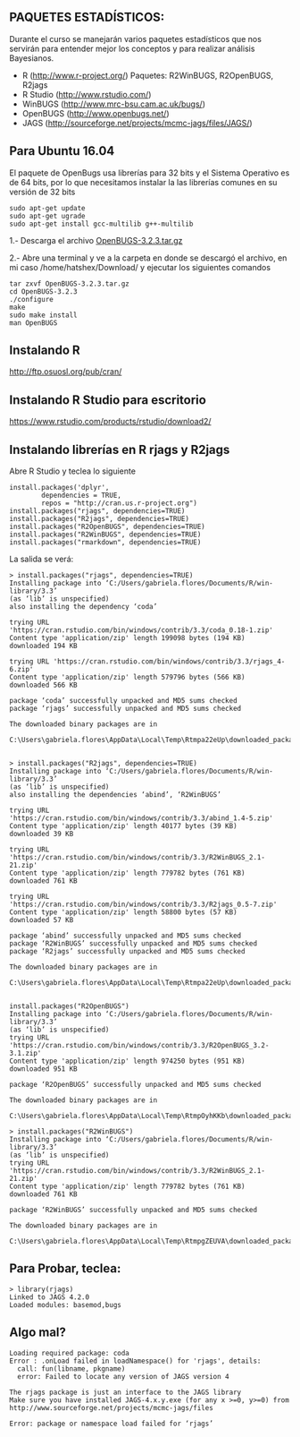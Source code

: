 ## PAQUETES ESTADÍSTICOS:
Durante el curso se manejarán varios paquetes estadísticos que nos servirán para entender mejor los conceptos y para realizar análisis Bayesianos.
* R (http://www.r-project.org/)
Paquetes: R2WinBUGS, R2OpenBUGS, R2jags
* R Studio (http://www.rstudio.com/)
* WinBUGS (http://www.mrc-bsu.cam.ac.uk/bugs/)
* OpenBUGS (http://www.openbugs.net/)
* JAGS (http://sourceforge.net/projects/mcmc-jags/files/JAGS/) 

## Para Ubuntu 16.04
El paquete de OpenBugs usa librerías para 32 bits y el Sistema Operativo es de 64 bits, por lo que necesitamos instalar la las librerías comunes en su versión de 32 bits

``` shell
sudo apt-get update
sudo apt-get ugrade
sudo apt-get install gcc-multilib g++-multilib
```
1.- Descarga el archivo [OpenBUGS-3.2.3.tar.gz](http://www.openbugs.net/w/OpenBUGS_3_2_3?action=AttachFile&do=get&target=OpenBUGS-3.2.3.tar.gz)

2.- Abre una terminal y ve a la carpeta en donde se descargó el archivo, en mi caso /home/hatshex/Download/ y ejecutar los siguientes comandos

``` shell
tar zxvf OpenBUGS-3.2.3.tar.gz
cd OpenBUGS-3.2.3
./configure
make
sudo make install
man OpenBUGS
```

## Instalando R
http://ftp.osuosl.org/pub/cran/

## Instalando R Studio para escritorio

https://www.rstudio.com/products/rstudio/download2/

## Instalando librerías en R rjags y R2jags

Abre R Studio y teclea lo siguiente
```
install.packages('dplyr', 
	    dependencies = TRUE, 
	    repos = "http://cran.us.r-project.org")
install.packages("rjags", dependencies=TRUE) 
install.packages("R2jags", dependencies=TRUE)
install.packages("R2OpenBUGS", dependencies=TRUE)
install.packages("R2WinBUGS", dependencies=TRUE)
install.packages("rmarkdown", dependencies=TRUE)
```

La salida se verá:

```
> install.packages("rjags", dependencies=TRUE) 
Installing package into ‘C:/Users/gabriela.flores/Documents/R/win-library/3.3’
(as ‘lib’ is unspecified)
also installing the dependency ‘coda’

trying URL 'https://cran.rstudio.com/bin/windows/contrib/3.3/coda_0.18-1.zip'
Content type 'application/zip' length 199098 bytes (194 KB)
downloaded 194 KB

trying URL 'https://cran.rstudio.com/bin/windows/contrib/3.3/rjags_4-6.zip'
Content type 'application/zip' length 579796 bytes (566 KB)
downloaded 566 KB

package ‘coda’ successfully unpacked and MD5 sums checked
package ‘rjags’ successfully unpacked and MD5 sums checked

The downloaded binary packages are in
	C:\Users\gabriela.flores\AppData\Local\Temp\Rtmpa22eUp\downloaded_packages
	
	
> install.packages("R2jags", dependencies=TRUE)
Installing package into ‘C:/Users/gabriela.flores/Documents/R/win-library/3.3’
(as ‘lib’ is unspecified)
also installing the dependencies ‘abind’, ‘R2WinBUGS’

trying URL 'https://cran.rstudio.com/bin/windows/contrib/3.3/abind_1.4-5.zip'
Content type 'application/zip' length 40177 bytes (39 KB)
downloaded 39 KB

trying URL 'https://cran.rstudio.com/bin/windows/contrib/3.3/R2WinBUGS_2.1-21.zip'
Content type 'application/zip' length 779782 bytes (761 KB)
downloaded 761 KB

trying URL 'https://cran.rstudio.com/bin/windows/contrib/3.3/R2jags_0.5-7.zip'
Content type 'application/zip' length 58800 bytes (57 KB)
downloaded 57 KB

package ‘abind’ successfully unpacked and MD5 sums checked
package ‘R2WinBUGS’ successfully unpacked and MD5 sums checked
package ‘R2jags’ successfully unpacked and MD5 sums checked

The downloaded binary packages are in
	C:\Users\gabriela.flores\AppData\Local\Temp\Rtmpa22eUp\downloaded_packages


install.packages("R2OpenBUGS")
Installing package into ‘C:/Users/gabriela.flores/Documents/R/win-library/3.3’
(as ‘lib’ is unspecified)
trying URL 'https://cran.rstudio.com/bin/windows/contrib/3.3/R2OpenBUGS_3.2-3.1.zip'
Content type 'application/zip' length 974250 bytes (951 KB)
downloaded 951 KB

package ‘R2OpenBUGS’ successfully unpacked and MD5 sums checked

The downloaded binary packages are in
	C:\Users\gabriela.flores\AppData\Local\Temp\RtmpOyhKKb\downloaded_packages
	
> install.packages("R2WinBUGS")
Installing package into ‘C:/Users/gabriela.flores/Documents/R/win-library/3.3’
(as ‘lib’ is unspecified)
trying URL 'https://cran.rstudio.com/bin/windows/contrib/3.3/R2WinBUGS_2.1-21.zip'
Content type 'application/zip' length 779782 bytes (761 KB)
downloaded 761 KB

package ‘R2WinBUGS’ successfully unpacked and MD5 sums checked

The downloaded binary packages are in
	C:\Users\gabriela.flores\AppData\Local\Temp\RtmpgZEUVA\downloaded_packages
```
## Para Probar, teclea:
```
> library(rjags)
Linked to JAGS 4.2.0
Loaded modules: basemod,bugs
```

## Algo mal?
```
Loading required package: coda
Error : .onLoad failed in loadNamespace() for 'rjags', details:
  call: fun(libname, pkgname)
  error: Failed to locate any version of JAGS version 4

The rjags package is just an interface to the JAGS library
Make sure you have installed JAGS-4.x.y.exe (for any x >=0, y>=0) from
http://www.sourceforge.net/projects/mcmc-jags/files

Error: package or namespace load failed for ‘rjags’
```
